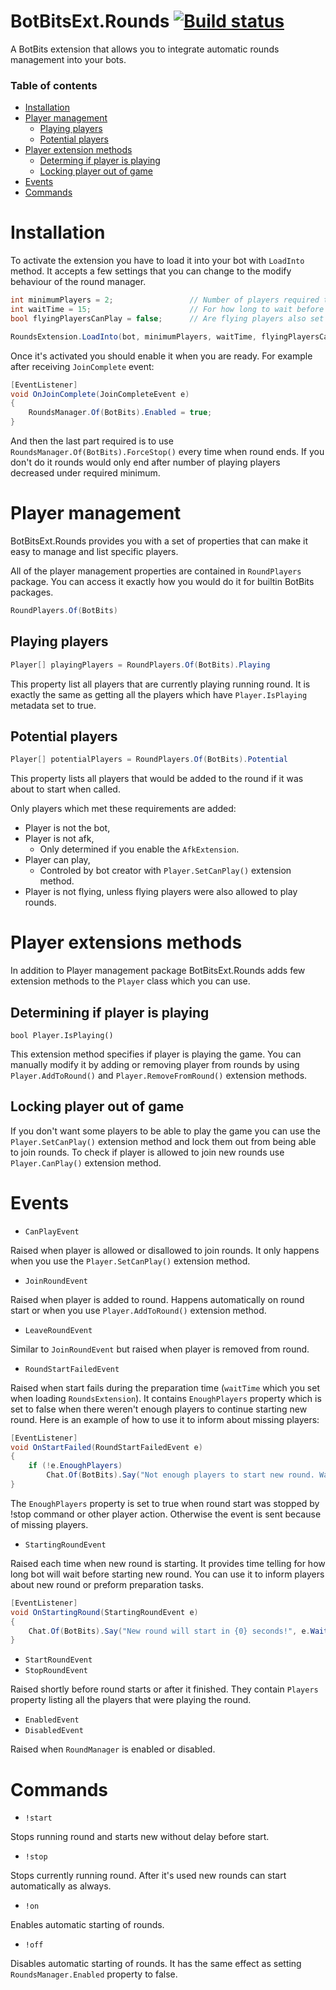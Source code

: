 # BotBitsExt.Rounds [![Build status](https://ci.appveyor.com/api/projects/status/6343pau314ku0xy1?svg=true)](https://ci.appveyor.com/project/Tunous/botbitsext-rounds)

A BotBits extension that allows you to integrate automatic rounds management into your bots.

### Table of contents
 - [Installation](#installation)
 - [Player management](#player-management)
   - [Playing players](#playing)
   - [Potential players](#potential)
 - [Player extension methods](#player-extensions)
   - [Determing if player is playing](#is-playing)
   - [Locking player out of game](#can-play)
 - [Events](#events)
 - [Commands](#commands)

# <a id="installation">Installation</a>

To activate the extension you have to load it into your bot with `LoadInto` method.
It accepts a few settings that you can change to the modify behaviour of the round manager.

```csharp
int minimumPlayers = 2;                 // Number of players required to start new round
int waitTime = 15;                      // For how long to wait before starting new round (in seconds)
bool flyingPlayersCanPlay = false;      // Are flying players also set as playing? (false by default)

RoundsExtension.LoadInto(bot, minimumPlayers, waitTime, flyingPlayersCanPlay);
```

Once it's activated you should enable it when you are ready.
For example after receiving `JoinComplete` event:

```csharp
[EventListener]
void OnJoinComplete(JoinCompleteEvent e)
{
    RoundsManager.Of(BotBits).Enabled = true;
}
```

And then the last part required is to use `RoundsManager.Of(BotBits).ForceStop()` every time when round ends.
If you don't do it rounds would only end after number of playing players decreased under required minimum.

# <a id="player-management">Player management</a>

BotBitsExt.Rounds provides you with a set of properties that can make it easy to manage and list specific players.

All of the player management properties are contained in `RoundPlayers` package.
You can access it exactly how you would do it for builtin BotBits packages.

```csharp
RoundPlayers.Of(BotBits)
```

## <a id="playing">Playing players</a>

```csharp
Player[] playingPlayers = RoundPlayers.Of(BotBits).Playing
```

This property list all players that are currently playing running round.
It is exactly the same as getting all the players which have `Player.IsPlaying` metadata set to true.

## <a id="potential">Potential players</a>

```csharp
Player[] potentialPlayers = RoundPlayers.Of(BotBits).Potential
```

This property lists all players that would be added to the round if it was about to start when called.

Only players which met these requirements are added:

- Player is not the bot,
- Player is not afk,
  - Only determined if you enable the `AfkExtension`.
- Player can play,
  - Controled by bot creator with `Player.SetCanPlay()` extension method.
- Player is not flying, unless flying players were also allowed to play rounds.

# <a id="player-extensions">Player extensions methods</a>

In addition to Player management package BotBitsExt.Rounds adds few extension methods to the `Player` class which you can use.

## <a id="is-playing">Determining if player is playing</a>

`bool Player.IsPlaying()`

This extension method specifies if player is playing the game.
You can manually modify it by adding or removing player from rounds by using `Player.AddToRound()` and `Player.RemoveFromRound()` extension methods.

## <a id="can-play">Locking player out of game</a>

If you don't want some players to be able to play the game you can use the `Player.SetCanPlay()` extension method and lock them out from being able to join rounds.
To check if player is allowed to join new rounds use `Player.CanPlay()` extension method.

# <a id="events">Events</a>

- `CanPlayEvent`

Raised when player is allowed or disallowed to join rounds. It only happens when you use the `Player.SetCanPlay()` extension method.

- `JoinRoundEvent`

Raised when player is added to round. Happens automatically on round start or when you use `Player.AddToRound()` extension method.

- `LeaveRoundEvent`

Similar to `JoinRoundEvent` but raised when player is removed from round.

- `RoundStartFailedEvent`

Raised when start fails during the preparation time (`waitTime` which you set when loading `RoundsExtension`).
It contains `EnoughPlayers` property which is set to false when there weren't enough players to continue starting new round. Here is an example of how to use it to inform about missing players:

```csharp
[EventListener]
void OnStartFailed(RoundStartFailedEvent e)
{
    if (!e.EnoughPlayers)
        Chat.Of(BotBits).Say("Not enough players to start new round. Waiting for more...");
}
```

The `EnoughPlayers` property is set to true when round start was stopped by !stop command or other player action. Otherwise the event is sent because of missing players.

- `StartingRoundEvent`

Raised each time when new round is starting. It provides time telling for how long bot will wait before starting new round.
You can use it to inform players about new round or preform preparation tasks.

```csharp
[EventListener]
void OnStartingRound(StartingRoundEvent e)
{
    Chat.Of(BotBits).Say("New round will start in {0} seconds!", e.WaitTime);
}
```

- `StartRoundEvent`
- `StopRoundEvent`

Raised shortly before round starts or after it finished.
They contain `Players` property listing all the players that were playing the round.

- `EnabledEvent`
- `DisabledEvent`

Raised when `RoundManager` is enabled or disabled.

# <a id="commands">Commands</a>

- `!start`

Stops running round and starts new without delay before start.

- `!stop`

Stops currently running round. After it's used new rounds can start automatically as always.
 
- `!on`

Enables automatic starting of rounds.

- `!off`

Disables automatic starting of rounds.
It has the same effect as setting `RoundsManager.Enabled` property to false.